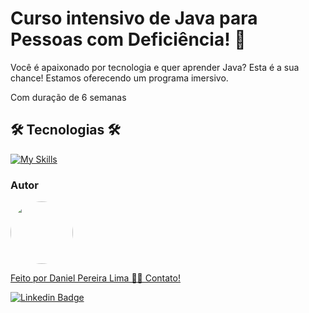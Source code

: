 # Curso intensivo de Java para Pessoas com Deficiência! 🚀

Você é apaixonado por tecnologia e quer aprender Java? Esta é a sua chance! Estamos oferecendo um programa imersivo.

Com duração de 6 semanas

## 🛠️ Tecnologias 🛠
[![My Skills](https://skillicons.dev/icons?i=java,spring&theme=dark)](https://skillicons.dev)


<h3>Autor</h3>

<a href="https://www.linkedin.com/in/danielpereiralima/">
 <img style="border-radius: 50%;" src="https://avatars.githubusercontent.com/u/96916005?v=4" width="100px;" alt=""/>

Feito por Daniel Pereira Lima 👋🏽 Contato!

[![Linkedin Badge](https://img.shields.io/badge/-Daniel-blue?style=flat-square&logo=Linkedin&logoColor=white&link=https://www.linkedin.com/in/danielpereiralima/)](https://www.linkedin.com/in/danielpereiralima/)
